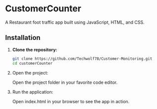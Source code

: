 # CustomerCounter

A Restaurant foot traffic app built using JavaScript, HTML, and CSS.

## Installation

1. **Clone the repository:**

   ```bash
   git clone https://github.com/Techwolf78/Customer-Monitoring.git
   cd customerCounter

2. Open the project:

   Open the project folder in your favorite code editor.

3. Run the application:

   Open index.html in your browser to see the app in action.
